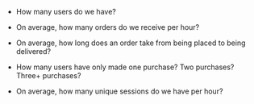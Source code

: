 - How many users do we have?

- On average, how many orders do we receive per hour?

- On average, how long does an order take from being placed to being delivered?

- How many users have only made one purchase? Two purchases? Three+ purchases?

- On average, how many unique sessions do we have per hour?
